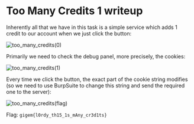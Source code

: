 # Too Many Credits 1 writeup

Inherently all that we have in this task is a simple service which adds 1 credit to our account when we just click the button:

![too_many_credits(0)](https://user-images.githubusercontent.com/57829161/78353503-d6682780-75b2-11ea-920c-0db68526b3c7.png)

Primarily we need to check the debug panel, more precisely, the cookies:

![too_many_credits(1)](https://user-images.githubusercontent.com/57829161/78353450-b89ac280-75b2-11ea-94c2-cce8e6d111f2.png)

Every time we click the button, the exact part of the cookie string modifies (so we need to use BurpSuite to change this string and
send the required one to the server):

![too_many_credits(flag)](https://user-images.githubusercontent.com/57829161/78353790-55f5f680-75b3-11ea-95b2-9121af76df87.png)

Flag: `gigem{l0rdy_th15_1s_mAny_cr3d1ts}`
